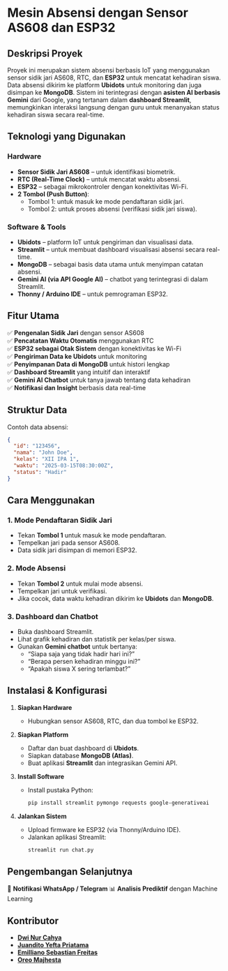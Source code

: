 # Mesin Absensi dengan Sensor AS608 dan ESP32

## Deskripsi Proyek
Proyek ini merupakan sistem absensi berbasis IoT yang menggunakan sensor sidik jari AS608, RTC, dan **ESP32** untuk mencatat kehadiran siswa. Data absensi dikirim ke platform **Ubidots** untuk monitoring dan juga disimpan ke **MongoDB**. Sistem ini terintegrasi dengan **asisten AI berbasis Gemini** dari Google, yang tertanam dalam **dashboard Streamlit**, memungkinkan interaksi langsung dengan guru untuk menanyakan status kehadiran siswa secara real-time.

## Teknologi yang Digunakan
### Hardware
- **Sensor Sidik Jari AS608** – untuk identifikasi biometrik.
- **RTC (Real-Time Clock)** – untuk mencatat waktu absensi.
- **ESP32** – sebagai mikrokontroler dengan konektivitas Wi-Fi.
- **2 Tombol (Push Button)**:
  - Tombol 1: untuk masuk ke mode pendaftaran sidik jari.
  - Tombol 2: untuk proses absensi (verifikasi sidik jari siswa).

### Software & Tools
- **Ubidots** – platform IoT untuk pengiriman dan visualisasi data.
- **Streamlit** – untuk membuat dashboard visualisasi absensi secara real-time.
- **MongoDB** – sebagai basis data utama untuk menyimpan catatan absensi.
- **Gemini AI (via API Google AI)** – chatbot yang terintegrasi di dalam Streamlit.
- **Thonny / Arduino IDE** – untuk pemrograman ESP32.

## Fitur Utama
✅ **Pengenalan Sidik Jari** dengan sensor AS608  
✅ **Pencatatan Waktu Otomatis** menggunakan RTC  
✅ **ESP32 sebagai Otak Sistem** dengan konektivitas ke Wi-Fi  
✅ **Pengiriman Data ke Ubidots** untuk monitoring  
✅ **Penyimpanan Data di MongoDB** untuk histori lengkap  
✅ **Dashboard Streamlit** yang intuitif dan interaktif  
✅ **Gemini AI Chatbot** untuk tanya jawab tentang data kehadiran  
✅ **Notifikasi dan Insight** berbasis data real-time  

## Struktur Data
Contoh data absensi:
```json
{
  "id": "123456",
  "nama": "John Doe",
  "kelas": "XII IPA 1",
  "waktu": "2025-03-15T08:30:00Z",
  "status": "Hadir"
}
```

## Cara Menggunakan
### 1. Mode Pendaftaran Sidik Jari
- Tekan **Tombol 1** untuk masuk ke mode pendaftaran.
- Tempelkan jari pada sensor AS608.
- Data sidik jari disimpan di memori ESP32.

### 2. Mode Absensi
- Tekan **Tombol 2** untuk mulai mode absensi.
- Tempelkan jari untuk verifikasi.
- Jika cocok, data waktu kehadiran dikirim ke **Ubidots** dan **MongoDB**.

### 3. Dashboard dan Chatbot
- Buka dashboard Streamlit.
- Lihat grafik kehadiran dan statistik per kelas/per siswa.
- Gunakan **Gemini chatbot** untuk bertanya:
  - “Siapa saja yang tidak hadir hari ini?”
  - “Berapa persen kehadiran minggu ini?”
  - “Apakah siswa X sering terlambat?”

## Instalasi & Konfigurasi
1. **Siapkan Hardware**
   - Hubungkan sensor AS608, RTC, dan dua tombol ke ESP32.

2. **Siapkan Platform**
   - Daftar dan buat dashboard di **Ubidots**.
   - Siapkan database **MongoDB (Atlas)**.
   - Buat aplikasi **Streamlit** dan integrasikan Gemini API.

3. **Install Software**
   - Install pustaka Python:
     ```bash
     pip install streamlit pymongo requests google-generativeai
     ```

4. **Jalankan Sistem**
   - Upload firmware ke ESP32 (via Thonny/Arduino IDE).
   - Jalankan aplikasi Streamlit:
     ```bash
     streamlit run chat.py
     ```

## Pengembangan Selanjutnya
💬 **Notifikasi WhatsApp / Telegram**
📊 **Analisis Prediktif** dengan Machine Learning  

## Kontributor
- **[Dwi Nur Cahya](https://github.com/dwincahya)**
- **[Juandito Yefta Priatama](https://github.com/juanditoyeftapriatama)**
- **[Emilliano Sebastian Freitas](https://github.com/SoramiKS)**
- **[Oreo Majhesta](https://github.com/OreoMajhesta)**

